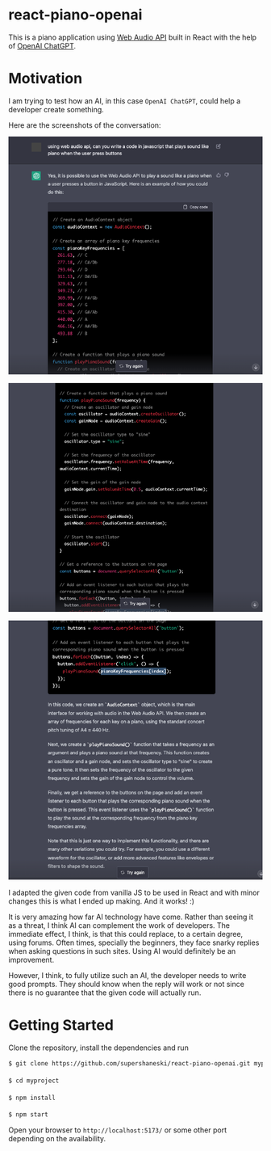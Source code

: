react-piano-openai
==============

This is a piano application using [Web Audio API](https://developer.mozilla.org/en-US/docs/Web/API/Web_Audio_API) built in React with the help of [OpenAI ChatGPT](https://openai.com/blog/chatgpt/).

# Motivation

I am trying to test how an AI, in this case `OpenAI ChatGPT`, could help a developer create something.

Here are the screenshots of the conversation:

![Screenshot 1](./docs/ScreenShot1.png "Screenshot 1")

![Screenshot 2](./docs/ScreenShot2.png "Screenshot 2")

![Screenshot 3](./docs/ScreenShot3.png "Screenshot 3")

I adapted the given code from vanilla JS to be used in React and with minor changes this is what I ended up making. And it works! :)

It is very amazing how far AI technology have come.
Rather than seeing it as a threat, I think AI can complement the work of developers.
The immediate effect, I think, is that this could replace, to a certain degree, using forums. Often times, specially the beginners, they face snarky replies when asking questions in such sites. Using AI would definitely be an improvement.

However, I think, to fully utilize such an AI, the developer needs to write good prompts. They should know when the reply will work or not since there is no guarantee that the given code will actually run.

# Getting Started

Clone the repository, install the dependencies and run

```sh
$ git clone https://github.com/supershaneski/react-piano-openai.git myproject

$ cd myproject

$ npm install

$ npm start
```

Open your browser to `http://localhost:5173/` or some other port depending on the availability.
